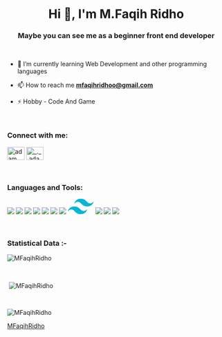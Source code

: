 <h1 align="center">Hi 👋, I'm M.Faqih Ridho</h1>
<h3 align="center">Maybe you can see me as a beginner front end developer</h3>

<br>

- 🌱 I’m currently learning Web Development and other programming languages

- 📫 How to reach me **mfaqihridhoo@gmail.com**

- ⚡ Hobby - Code And Game 

<br>

<h3 align="left">Connect with me:</h3>
<p align="left">
  <a href="https://www.linkedin.com/in/muhammad-faqih-ridho/" target="blank"><img align="center"
      src="https://raw.githubusercontent.com/rahuldkjain/github-profile-readme-generator/master/src/images/icons/Social/linked-in-alt.svg"
      alt="adam pithewan" height="30" width="40" /></a>
  <a href="https://www.instagram.com/" target="blank"><img align="center"
      src="https://raw.githubusercontent.com/rahuldkjain/github-profile-readme-generator/master/src/images/icons/Social/instagram.svg"
      alt="_._.adam._" height="30" width="40" /></a>
</p>

<br>

<h3 align="left">Languages and Tools:</h3>
<p align="left">
<a target="_blank" href="https://icons8.com/icon/20909/html-5"><img src="https://img.icons8.com/color/48/000000/html-5--v1.png"/></a>
<a target="_blank" href="https://icons8.com/icon/21278/css3"><img src="https://img.icons8.com/color/48/000000/css3.png"/></a>
<a target="_blank" href="https://icons8.com/icon/108784/javascript"><img src="https://img.icons8.com/color/48/000000/javascript--v1.png"/></a>
<a target="_blank" href="https://icons8.com/icon/Nlsua06Gvxel/react"><img src="https://img.icons8.com/ultraviolet/40/000000/react--v1.png"/></a>
<a target="_blank" href="https://icons8.com/icon/rY6agKizO9eb/vue-js"><img src="https://img.icons8.com/color/48/000000/vue-js.png"/></a>
<a target="_blank" href="https://icons8.com/icon/84710/bootstrap"><img src="https://img.icons8.com/color/48/000000/bootstrap.png"/></a>
<a target="_blank" href="https://icons8.com/icon/gFw7X5Tbl3ss/material-ui"><img src="https://img.icons8.com/color/48/000000/material-ui.png"/></a>
<svg xmlns="http://www.w3.org/2000/svg" height-40 width=60 id="Layer_1" data-name="Layer 1" viewBox="0 0 122.88 73.29"><defs><style>.cls-1{fill:#06b6d4;fill-rule:evenodd;}</style></defs><title>tailwind-css</title><path class="cls-1" d="M61.44,0Q36.87,0,30.72,24.43q9.22-12.21,21.5-9.16c4.68,1.16,8,4.53,11.72,8.26,6,6.08,13,13.11,28.22,13.11q24.57,0,30.72-24.43-9.21,12.22-21.5,9.16c-4.68-1.16-8-4.53-11.72-8.26C83.64,7,76.67,0,61.44,0ZM30.72,36.64Q6.15,36.64,0,61.07q9.23-12.21,21.5-9.16c4.68,1.16,8,4.53,11.72,8.27,6,6.07,13,13.11,28.22,13.11q24.57,0,30.72-24.43Q82.95,61.07,70.66,58c-4.68-1.16-8-4.53-11.72-8.26-6-6.08-13-13.12-28.22-13.12Z"/></svg>
<a target="_blank" href="https://icons8.com/icon/9OGIyU8hrxW5/visual-studio-code-2019"><img src="https://img.icons8.com/color/48/000000/visual-studio-code-2019.png"/></a>
<a target="_blank" href="https://icons8.com/icon/KIcFwp9MNQL5/postman-api"><img src="https://img.icons8.com/wired/40/000000/postman-api.png"/></a>
<a target="_blank" href="https://icons8.com/icon/20906/git"><img src="https://img.icons8.com/color/48/000000/git.png"/></a>
</p>

<br>

<h3>Statistical Data :-</h3>
<p><img align="center"
    src="https://github-readme-stats.vercel.app/api/top-langs?username=MFaqihRidho&show_icons=true&theme=monokai"
    alt="MFaqihRidho" 
    bg_color=#808080/></p>

<br>

<p>&nbsp;<img align="center" src="https://github-readme-stats.vercel.app/api?username=MFaqihRidho&theme=monokai&show_icons=true"
    alt="MFaqihRidho" /></p>

<br>

<p><img align="center" src="https://github-readme-streak-stats.herokuapp.com/?user=MFaqihRidho&theme=monokai&date_format=M%20j%5B%2C%20Y%5D" alt="MFaqihRidho" /></p>

[MFaqihRidho](https://github.com/MFaqihRidho)
